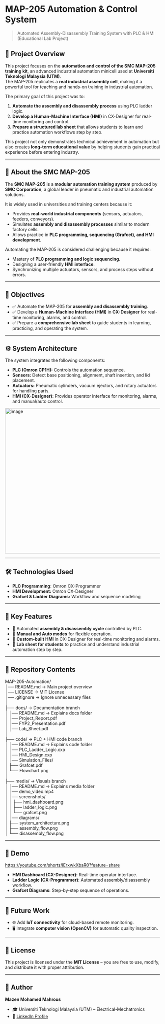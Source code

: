 # MAP-205 Automation & Control System  
> Automated Assembly-Disassembly Training System with PLC & HMI (Educational Lab Project)  

## 📖 Project Overview  
This project focuses on the **automation and control of the SMC MAP-205 training kit**, an advanced industrial automation minicell used at **Universiti Teknologi Malaysia (UTM)**.  
The MAP-205 replicates a **real industrial assembly cell**, making it a powerful tool for teaching and hands-on training in industrial automation.  

The primary goal of this project was to:  
1. **Automate the assembly and disassembly process** using PLC ladder logic.  
2. **Develop a Human-Machine Interface (HMI)** in CX-Designer for real-time monitoring and control.  
3. **Prepare a structured lab sheet** that allows students to learn and practice automation workflows step by step.  

This project not only demonstrates technical achievement in automation but also creates **long-term educational value** by helping students gain practical experience before entering industry.  

---

## 🔧 About the SMC MAP-205  
The **SMC MAP-205** is a **modular automation training system** produced by **SMC Corporation**, a global leader in pneumatic and industrial automation solutions.  

It is widely used in universities and training centers because it:  
- Provides **real-world industrial components** (sensors, actuators, feeders, conveyors).  
- Simulates **assembly and disassembly processes** similar to modern factory cells.  
- Allows practice in **PLC programming, sequencing (Grafcet), and HMI development**.  

Automating the MAP-205 is considered challenging because it requires:  
- Mastery of **PLC programming and logic sequencing**.  
- Designing a user-friendly **HMI interface**.  
- Synchronizing multiple actuators, sensors, and process steps without errors.  

---

## 🎯 Objectives  
- ✅ Automate the MAP-205 for **assembly and disassembly training**.  
- ✅ Develop a **Human-Machine Interface (HMI)** in **CX-Designer** for real-time monitoring, alarms, and control.  
- ✅ Prepare a **comprehensive lab sheet** to guide students in learning, practicing, and operating the system.  

---

## ⚙️ System Architecture  
The system integrates the following components:  

- **PLC (Omron CP1H):** Controls the automation sequence.  
- **Sensors:** Detect base positioning, alignment, shaft insertion, and lid placement.  
- **Actuators:** Pneumatic cylinders, vacuum ejectors, and rotary actuators for handling parts.  
- **HMI (CX-Designer):** Provides operator interface for monitoring, alarms, and manual/auto control.  

<img width="821" height="472" alt="image" src="https://github.com/user-attachments/assets/7e04907b-5e16-4cc0-a796-e206afa8567a" />


---

## 🛠️ Technologies Used  
- **PLC Programming:** Omron CX-Programmer  
- **HMI Development:** Omron CX-Designer  
- **Grafcet & Ladder Diagrams:** Workflow and sequence modeling  

---

## 🚀 Key Features  
- 🔹 Automated **assembly & disassembly cycle** controlled by PLC.  
- 🔹 **Manual and Auto modes** for flexible operation.  
- 🔹 **Custom-built HMI** in CX-Designer for real-time monitoring and alarms.  
- 🔹 **Lab sheet for students** to practice and understand industrial automation step by step.  

---

## 📂 Repository Contents  
MAP-205-Automation/  
│── README.md                → Main project overview  
│── LICENSE                  → MIT License  
│── .gitignore               → Ignore unnecessary files  
│  
├── docs/                    → Documentation branch  
│   │── README.md            → Explains docs folder  
│   │── Project_Report.pdf  
│   │── FYP2_Presentation.pdf  
│   │── Lab_Sheet.pdf  
│  
├── code/                    → PLC + HMI code branch  
│   │── README.md            → Explains code folder  
│   │── PLC_Ladder_Logic.cxp  
│   │── HMI_Design.cxp  
│   │── Simulation_Files/  
│       ├── Grafcet.pdf  
│       └── Flowchart.png  
│  
├── media/                   → Visuals branch  
│   │── README.md            → Explains media folder  
│   │── demo_video.mp4  
│   │── screenshots/  
│   │   ├── hmi_dashboard.png  
│   │   ├── ladder_logic.png  
│   │   └── grafcet.png  
│   │── diagrams/  
│       ├── system_architecture.png  
│       ├── assembly_flow.png  
│       └── disassembly_flow.png  


---

## 📸 Demo
https://youtube.com/shorts/iErxwkXbaR0?feature=share
- **HMI Dashboard (CX-Designer):** Real-time operator interface.  
- **Ladder Logic (CX-Programmer):** Automated assembly/disassembly workflow.  
- **Grafcet Diagrams:** Step-by-step sequence of operations.  

---

## 📌 Future Work  
- 🌐 Add **IoT connectivity** for cloud-based remote monitoring.  
- 🖥️ Integrate **computer vision (OpenCV)** for automatic quality inspection.  

---

## 📜 License  
This project is licensed under the **MIT License** – you are free to use, modify, and distribute it with proper attribution.  

---

## 👤 Author  
**Mazen Mohamed Mahrous**  
- 🎓 Universiti Teknologi Malaysia (UTM) – Electrical-Mechatronics  
- 🔗 [LinkedIn Profile](https://www.linkedin.com/in/mazen-mahrous-115709277/)

